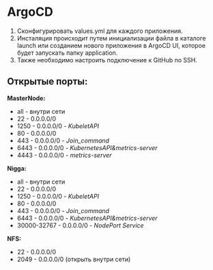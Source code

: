 # ArgoCD

1. Сконфигурировать values.yml для каждого приложения.  
2. Инсталяция происходит путем инициализации файла в каталоге launch или созданием нового приложения в ArgoCD UI, которое будет запускать папку application.
3. Также необходимо настроить подключение к GitHub по SSH.

## Открытые порты:
**MasterNode:** 
  - all  - внутри сети
  - 22   - 0.0.0.0/0
  - 1250 - 0.0.0.0/0 - *KubeletAPI*
  - 80   - 0.0.0.0/0
  - 443  - 0.0.0.0/0 - *Join_command*
  - 6443 - 0.0.0.0/0 - *KubernetesAPI&metrics-server*
  - 4443 - 0.0.0.0/0 - *metrics-server*

**Nigga:**
  - all  - внутри сети
  - 22   - 0.0.0.0/0
  - 1250 - 0.0.0.0/0 - *KubeletAPI*
  - 80   - 0.0.0.0/0
  - 443  - 0.0.0.0/0 - *Join_command*
  - 6443 - 0.0.0.0/0 - *KubernetesAPI&metrics-server*
  - 30000-32767	- 0.0.0.0/0 - *NodePort Service*
  
**NFS:**
  - 22   - 0.0.0.0/0
  - 2049 - 0.0.0.0/0 (открыть внутри сети)
